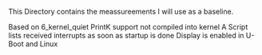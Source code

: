 This Directory contains the meassureements I will use as a baseline. 

Based on 6_kernel_quiet
PrintK support not compiled into kernel
A Script lists received interrupts as soon as startup is done
Display is enabled in U-Boot and Linux

